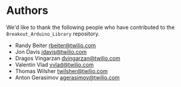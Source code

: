 # Authors

We'd like to thank the following people who have contributed to the
`Breakout_Arduino_Library` repository.

- Randy Beiter <rbeiter@twilio.com>
- Jon Davis <jdavis@twilio.com>
- Dragos Vingarzan <dvingarzan@twilio.com>
- Valentin Vlad <vvlad@twilio.com>
- Thomas Wilsher <twilsher@twilio.com>
- Anton Gerasimov <agerasimov@twilio.com>
